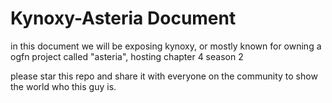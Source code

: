 # Kynoxy-Asteria Document

in this document we will be exposing kynoxy, or mostly known for owning a ogfn project called "asteria", hosting chapter 4 season 2

please star this repo and share it with everyone on the community to show the world who this guy is.
